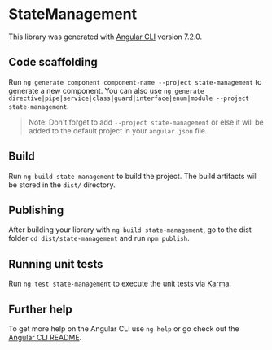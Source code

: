 # StateManagement

This library was generated with [Angular CLI](https://github.com/angular/angular-cli) version 7.2.0.

## Code scaffolding

Run `ng generate component component-name --project state-management` to generate a new component. You can also use `ng generate directive|pipe|service|class|guard|interface|enum|module --project state-management`.
> Note: Don't forget to add `--project state-management` or else it will be added to the default project in your `angular.json` file. 

## Build

Run `ng build state-management` to build the project. The build artifacts will be stored in the `dist/` directory.

## Publishing

After building your library with `ng build state-management`, go to the dist folder `cd dist/state-management` and run `npm publish`.

## Running unit tests

Run `ng test state-management` to execute the unit tests via [Karma](https://karma-runner.github.io).

## Further help

To get more help on the Angular CLI use `ng help` or go check out the [Angular CLI README](https://github.com/angular/angular-cli/blob/master/README.md).
